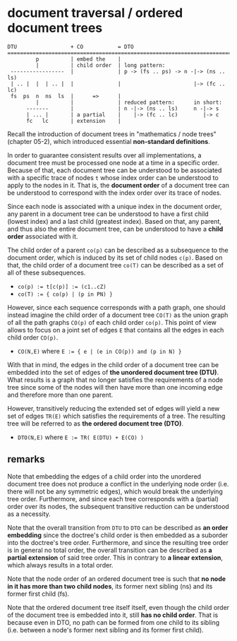 
# document traversal / ordered document trees

```
DTU                 + CO           = DTO
=========================================================================
         p          | embed the    |
         |          | child order  | long pattern:
 -----------------  |              | p -> (fs .. ps) -> n -|-> (ns .. ls)
 | .. |  |  | .. |  |              |                       |-> (fc .. lc)
 fs  ps  n  ns  ls  |      =>      |
         |          |              | reduced pattern:      in short:
      -------       |              | n -|-> (ns .. ls)     n -|-> s
      | ... |       | a partial    |    |-> (fc .. lc)        |-> c
      fc   lc       | extension    |
```

Recall the introduction of document trees in "mathematics / node trees"
(chapter 05-2), which introduced essential **non-standard definitions**.

In order to guarantee consistent results over all implementations, a document
tree must be processed one node at a time in a specific order. Because of
that, each document tree can be understood to be associated with a specific
trace of nodes `t` whose index order can be understood to apply to the nodes
in it. That is, the **document order** of a document tree can be understood
to correspond with the index order over its trace of nodes.

Since each node is associated with a unique index in the document order, any
parent in a document tree can be understood to have a first child (lowest
index) and a last child (greatest index). Based on that, any parent, and thus
also the entire document tree, can be understood to have a **child order**
associated with it.

The child order of a parent `co(p)` can be described as a subsequence to the
document order, which is induced by its set of child nodes `c(p)`. Based on
that, the child order of a document tree `co(T)` can be described as a set
of all of these subsequences.

* `co(p) := t[c(p)] := (c1..cZ)`
* `co(T) := { co(p) | (p in PN) }`

However, since each sequence corresponds with a path graph, one should instead
imagine the child order of a document tree `CO(T)` as the union graph of all
the path graphs `CO(p)` of each child order `co(p)`. This point of view allows
to focus on a joint set of edges `E` that contains all the edges in each child
order `CO(p)`.

* `CO(N,E)` where `E := { e | (e in CO(p)) and (p in N) }`

With that in mind, the edges in the child order of a document tree can be
embedded into the set of edges of **the unordered document tree (DTU)**.
What results is a graph that no longer satisfies the requirements of a node
tree since some of the nodes will then have more than one incoming edge and
therefore more than one parent.

However, transitively reducing the extended set of edges will yield a new set
of edges `TR(E)` which satisfies the requirements of a tree. The resulting tree
will be referred to as **the ordered document tree (DTO)**.

* `DTO(N,E)` where `E := TR( E(DTU) + E(CO) )`

<!-- ======================================================================= -->
## remarks

Note that embedding the edges of a child order into the unordered document
tree does not produce a conflict in the underlying node order (i.e. there
will not be any symmetric edges), which would break the underlying tree order.
Furthermore, and since each tree corresponds with a (partial) order over its
nodes, the subsequent transitive reduction can be understood as a necessity.

Note that the overall transition from `DTU` to `DTO` can be described as
**an order embedding** since the doctree's child order is then embedded as a
suborder into the doctree's tree order. Furthermore, and since the resulting
tree order is in general no total order, the overall transition can be
described as **a partial extension** of said tree order. This in contrary
to **a linear extension**, which always results in a total order.

Note that the node order of an ordered document tree is such that
**no node in it has more than two child nodes**,
its former next sibling (ns) and its former first child (fs).

Note that the ordered document tree itself itself, even though the child order
of the document tree is embedded into it, still **has no child order**. That
is because even in DTO, no path can be formed from one child to its sibling
(i.e. between a node's former next sibling and its former first child).
